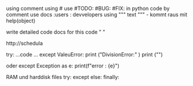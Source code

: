  using comment using #
 use #TODO:  #BUG:  #FIX:   in python code by comment
 use docs :users : devvelopers
 using """  text  """  -  kommt raus mit help(object)


 write detailed code docs for this code "     "

 http://schedula

 try: 
    ...code ... 
 except ValeuError: 
    print ("DivisionError:" )
    print ("")

oder
except Exception as e:
    print(f"error : {e}")


RAM und harddisk
files
try:    except   else: finally:




 